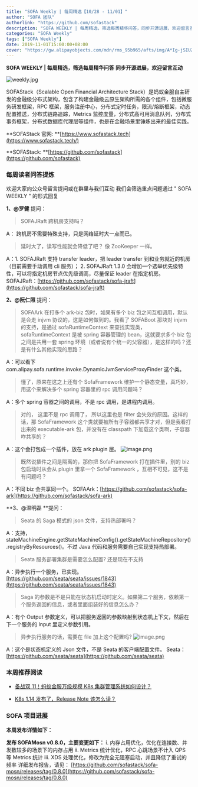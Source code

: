 ```yaml
---
title: "SOFA Weekly | 每周精选【10/28 - 11/01】"
author: "SOFA 团队"
authorlink: "https://github.com/sofastack"
description: "SOFA WEEKLY | 每周精选，筛选每周精华问答，同步开源进展，欢迎留言互动。"
categories: "SOFA Weekly"
tags: ["SOFA Weekly"]
date: 2019-11-01T15:00:00+08:00
cover: "https://gw.alipayobjects.com/mdn/rms_95b965/afts/img/A*Ig-jSIUZWx0AAAAAAAAAAAAAARQnAQ"
---
```


**SOFA WEEKLY | 每周精选，筛选每周精华问答**
**同步开源进展，欢迎留言互动**

![weekly.jpg](https://gw.alipayobjects.com/mdn/rms_95b965/afts/img/A*ARgKS6SuU7YAAAAAAAAAAAAAARQnAQ)

SOFAStack（Scalable Open Financial Architecture Stack）是蚂蚁金服自主研发的金融级分布式架构，包含了构建金融级云原生架构所需的各个组件，包括微服务研发框架，RPC 框架，服务注册中心，分布式定时任务，限流/熔断框架，动态配置推送，分布式链路追踪，Metrics 监控度量，分布式高可用消息队列，分布式事务框架，分布式数据库代理层等组件，也是在金融场景里锤炼出来的最佳实践。

**SOFAStack 官网: **[https://www.sofastack.tech](https://www.sofastack.tech/)

**SOFAStack: **[https://github.com/sofastack](https://github.com/sofastack)

### 每周读者问答提炼

欢迎大家向公众号留言提问或在群里与我们互动
我们会筛选重点问题通过 " SOFA WEEKLY " 的形式回复

**1、@罗健** 提问：
> SOFAJRaft 跨机房支持吗？

A： 跨机房不需要特殊支持，只是网络延时大一点而已。

> 延时大了，读写性能就会降低了吧？ 像 ZooKeeper 一样。

A：1. SOFAJRaft 支持 transfer leader，把 leader transfer 到和业务就近的机房（目前需要手动调用 cli 服务）；
2. SOFAJRaft 1.3.0 会增加一个选举优先级特性，可以将指定机房节点优先级调高，尽量保证 leader 在指定机房。
SOFAJRaft：[https://github.com/sofastack/sofa-jraft](https://github.com/sofastack/sofa-jraft)

**2、@阮仁照** 提问：
> SOFAArk 在打多个 ark-biz 包时，如果有多个 biz 包之间互相调用，默认是会走 injvm 协议的，这是如何做到的。我看了 SOFABoot 那块对 injvm 的支持，是通过 sofaRuntimeContext 来查找实现类，sofaRuntimeContext 是被 spring 容器管理的 bean，这就要求多个 biz 包之间是共用一套 spring 环境（或者说有个统一的父容器），是这样的吗？还是有什么其他实现的思路？

A：可以看下 com.alipay.sofa.runtime.invoke.DynamicJvmServiceProxyFinder 这个类。

> 懂了，原来在这之上还有个 SofaFramework 维护一个静态变量，真巧妙，用这个来解决多个 spring 容器里的 rpc 调用问题吗？

A：多个 spring 容器之间的调用，不是 rpc 调用，是进程内调用。

> 对的， 这里不是 rpc 调用了， 所以这里也是 filter 会失效的原因。这样的话，那 SofaFramework 这个类就要被所有子容器都共享才对，但是我看打出来的 executable-ark 包，并没有在 classpath 下加载这个类啊，子容器咋共享的？

A：这个会打包成一个插件，放在 ark plugin 层。
![image.png](https://cdn.nlark.com/yuque/0/2019/png/226702/1572587349035-310c5ab8-b760-411c-86f9-a8f5cc4d5e02.png)

> 既然说插件之间是隔离的，那你把 SofaFramework 打在插件里，别的 biz 包启动时从会从 plugin 里拿一个 SofaFramework ，互相不可见，这不是有问题吗？

A：不同 biz 会共享同一个。
SOFAArk：[https://github.com/sofastack/sofa-ark](https://github.com/sofastack/sofa-ark)

**3、@温明磊 **提问：
> Seata 的 Saga 模式的 json 文件，支持热部署吗？

A：支持，stateMachineEngine.getStateMachineConfig().getStateMachineRepository().registryByResources()。不过 Java 代码和服务需要自己实现支持热部署。

> Seata 服务部署集群是需要怎么配置? 还是现在不支持

A：异步执行一个服务，已实现。[https://github.com/seata/seata/issues/1843](https://github.com/seata/seata/issues/1843)

> Saga 的参数是不是只能在状态机启动时定义。如果第二个服务，依赖第一个服务返回的信息，或者里面组装好的信息怎么办？

A：有个 Output 参数定义，可以把服务返回的参数映射到状态机上下文，然后在下一个服务的 Input 里定义参数引用。

> 异步执行服务的话，需要在 file 加上这个配置吗?
> ![image.png](https://cdn.nlark.com/yuque/0/2019/png/226702/1572587563575-07ebc028-b381-421f-822b-0fe39289d7b6.png)

A：这个是状态机定义的 Json 文件，不是 Seata 的客户端配置文件。
Seata：[https://github.com/seata/seata](https://github.com/seata/seata)

### 本周推荐阅读

- [备战双 11！蚂蚁金服万级规模 K8s 集群管理系统如何设计？](/blog/ant-financial-managing-large-scale-kubernetes-clusters/)

- [K8s 1.14 发布了，Release Note 该怎么读？](/blog/k8s-1.14-release-note/)

### SOFA 项目进展

**本周发布详情如下：**

**发布 SOFAMosn v0.8.0，主要变更如下：**
i.  内存占用优化，优化在连接数、并发数较多的场景下的内存占用
ii. Metrics 统计优化，RPC 心跳场景不计入 QPS 等 Metrics 统计
iii. XDS 处理优化，修改为完全无阻塞启动，并且降低了重试的频率
详细发布报告，请见：
[https://github.com/sofastack/sofa-mosn/releases/tag/0.8.0](https://github.com/sofastack/sofa-mosn/releases/tag/0.8.0)